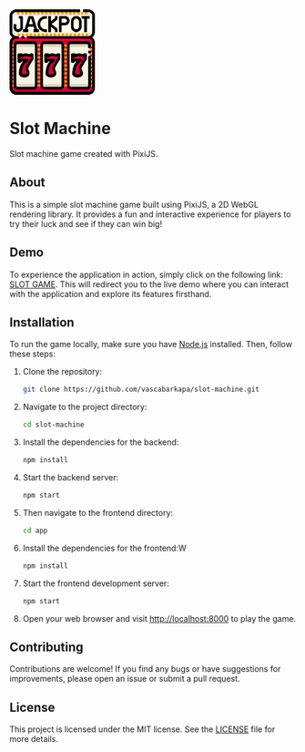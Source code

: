 <img src="./app/assets/logo/jackpot-logo.png" alt="logo" width="150"/>

# Slot Machine

Slot machine game created with PixiJS.

## About

This is a simple slot machine game built using PixiJS, a 2D WebGL rendering library. It provides a fun and interactive experience for players to try their luck and see if they can win big!

## Demo

To experience the application in action, simply click on the following link: [SLOT GAME](https://slot-machine.netlify.app/). This will redirect you to the live demo where you can interact with the application and explore its features firsthand.

## Installation

To run the game locally, make sure you have [Node.js](https://nodejs.org/) installed. Then, follow these steps:

1. Clone the repository:

   ```bash
   git clone https://github.com/vascabarkapa/slot-machine.git
   ```

2. Navigate to the project directory:

   ```bash
   cd slot-machine
   ```

3. Install the dependencies for the backend:

   ```bash
   npm install
   ```

4. Start the backend server:

   ```bash
   npm start
   ```

5. Then navigate to the frontend directory:

   ```bash
   cd app
   ```

6. Install the dependencies for the frontend:W

   ```bash
   npm install
   ```

7. Start the frontend development server:

   ```bash
   npm start
   ```

8. Open your web browser and visit [http://localhost:8000](http://localhost:8000) to play the game.

## Contributing

Contributions are welcome! If you find any bugs or have suggestions for improvements, please open an issue or submit a pull request.

## License

This project is licensed under the MIT license. See the [LICENSE](LICENSE) file for more details.
